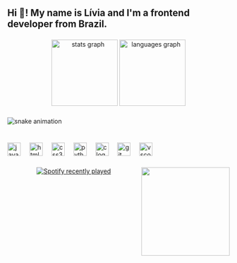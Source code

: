 <h2 align="left">Hi 👋! My name is Lívia and I'm a frontend developer from Brazil.</h2>

###

<div align="center">
  <img src="https://github-readme-stats.vercel.app/api?username=WolfstarMoony&hide_title=true&hide_rank=false&show_icons=true&include_all_commits=true&count_private=true&disable_animations=false&theme=gruvbox&locale=en&hide_border=true" height="150" alt="stats graph"  />
  <img src="https://github-readme-stats.vercel.app/api/top-langs?username=WolfstarMoony&locale=pt-br&hide_title=true&layout=compact&card_width=320&langs_count=5&theme=gruvbox&hide_border=true" height="150" alt="languages graph"  />
</div>

###

![snake animation](https://github.com/WolfstarMoony/WolfstarMoony/blob/output/github-contribution-grid-snake2.svg)

###

<br clear="both">

<div align="left">
  <img src="https://cdn.jsdelivr.net/gh/devicons/devicon/icons/javascript/javascript-plain.svg" height="30" alt="javascript logo"  />
  <img width="12" />
  <img src="https://cdn.jsdelivr.net/gh/devicons/devicon/icons/html5/html5-original.svg" height="30" alt="html5 logo"  />
  <img width="12" />
  <img src="https://cdn.jsdelivr.net/gh/devicons/devicon/icons/css3/css3-original.svg" height="30" alt="css3 logo"  />
  <img width="12" />
  <img src="https://cdn.jsdelivr.net/gh/devicons/devicon/icons/python/python-original.svg" height="30" alt="python logo"  />
  <img width="12" />
  <img src="https://cdn.jsdelivr.net/gh/devicons/devicon/icons/c/c-original.svg" height="30" alt="c logo"  />
  <img width="12" />
  <img src="https://cdn.jsdelivr.net/gh/devicons/devicon/icons/git/git-original.svg" height="30" alt="git logo"  />
  <img width="12" />
  <img src="https://cdn.jsdelivr.net/gh/devicons/devicon/icons/vscode/vscode-original.svg" height="30" alt="vscode logo"  />
</div>

###

<img align="right" height="200" src="https://media.tenor.com/qdT1lygmdfkAAAAM/little-black-cat-cat.gif"  />

###

<div align="center">
  <a href="https://open.spotify.com/user/315hwp2iyxtxphcujseb42lpftha">
    <img src="https://spotify-recently-played-readme.vercel.app/api?user=315hwp2iyxtxphcujseb42lpftha&count=3&unique=true" alt="Spotify recently played"  />
  </a>
</div>

###

